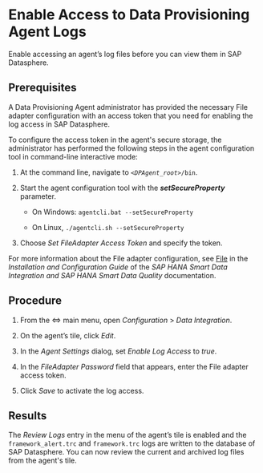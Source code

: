 <!-- loio9a00dde9a5fa492b914e409b4e80c6bd -->

<link rel="stylesheet" type="text/css" href="css/sap-icons.css"/>

# Enable Access to Data Provisioning Agent Logs

Enable accessing an agent’s log files before you can view them in SAP Datasphere.



<a name="loio9a00dde9a5fa492b914e409b4e80c6bd__prereq_e1j_zsw_w4b"/>

## Prerequisites

A Data Provisioning Agent administrator has provided the necessary File adapter configuration with an access token that you need for enabling the log access in SAP Datasphere.

To configure the access token in the agent's secure storage, the administrator has performed the following steps in the agent configuration tool in command-line interactive mode:

1.  At the command line, navigate to <code><i class="varname">&lt;DPAgent_root&gt;</i>/bin</code>.

2.  Start the agent configuration tool with the ***setSecureProperty*** parameter.

    -   On Windows: `agentcli.bat --setSecureProperty`

    -   On Linux, `./agentcli.sh --setSecureProperty`


3.  Choose *Set FileAdapter Access Token* and specify the token.


For more information about the File adapter configuration, see [File](https://help.sap.com/viewer/7952ef28a6914997abc01745fef1b607/latest/en-US/d430dc8f21e84853a3fe39351fc5fafc.html) in the *Installation and Configuration Guide* of the *SAP HANA Smart Data Integration and SAP HANA Smart Data Quality* documentation.



## Procedure

1.  From the <span class="SAP-icons"></span> main menu, open *Configuration* \> *Data Integration*.

2.  On the agent’s tile, click *Edit*.

3.  In the *Agent Settings* dialog, set *Enable Log Access* to *true*.

4.  In the *FileAdapter Password* field that appears, enter the File adapter access token.

5.  Click *Save* to activate the log access.




<a name="loio9a00dde9a5fa492b914e409b4e80c6bd__result_osg_45w_w4b"/>

## Results

The *Review Logs* entry in the menu of the agent’s tile is enabled and the `framework_alert.trc` and `framework.trc` logs are written to the database of SAP Datasphere. You can now review the current and archived log files from the agent's tile.

